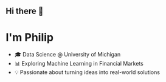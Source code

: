 ## Hi there 👋

# I'm Philip

- 🎓 Data Science @ University of Michigan  
- 📊 Exploring Machine Learning in Financial Markets  
- 💡 Passionate about turning ideas into real-world solutions  


